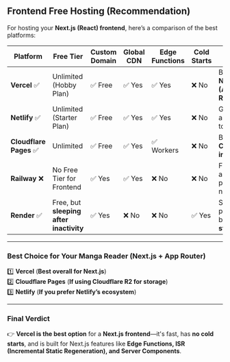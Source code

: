 ## Frontend Free Hosting (Recommendation)

For hosting your **Next.js (React) frontend**, here’s a comparison of the best platforms:  

| Platform   | Free Tier | Custom Domain | Global CDN | Edge Functions | Cold Starts | Best For |
|------------|----------|---------------|------------|---------------|-------------|------------|
| **Vercel** ✅ | Unlimited (Hobby Plan) | ✅ Free | ✅ Yes | ✅ Yes | ❌ No | Best for **Next.js (App Router)** |
| **Netlify** ✅ | Unlimited (Starter Plan) | ✅ Free | ✅ Yes | ✅ Yes | ❌ No | Good alternative to Vercel |
| **Cloudflare Pages** ✅ | Unlimited | ✅ Free | ✅ Yes | ✅ Workers | ❌ No | Best for **Cloudflare integration** |
| **Railway** ❌ | No Free Tier for Frontend | ✅ Yes | ✅ Yes | ❌ No | ❌ No | Full-stack apps (paid plan needed) |
| **Render** ✅ | Free, but **sleeping after inactivity** | ✅ Yes | ❌ No | ❌ No | ✅ Yes | Small projects, but **cold starts** |

---

### **Best Choice for Your Manga Reader (Next.js + App Router)**
1️⃣ **Vercel** (**Best overall for Next.js**)  
2️⃣ **Cloudflare Pages** (**If using Cloudflare R2 for storage**)  
3️⃣ **Netlify** (**If you prefer Netlify’s ecosystem**)  

---

### **Final Verdict**
👉 **Vercel is the best option** for a **Next.js frontend**—it's fast, has **no cold starts**, and is built for Next.js features like **Edge Functions, ISR (Incremental Static Regeneration), and Server Components**.  

